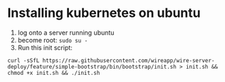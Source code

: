 # Installing kubernetes on ubuntu

1. log onto a server running ubuntu
2. become root: `sudo su -`
3. Run this init script:

```
curl -sSfL https://raw.githubusercontent.com/wireapp/wire-server-deploy/feature/simple-bootstrap/bin/bootstrap/init.sh > init.sh && chmod +x init.sh && ./init.sh
```
